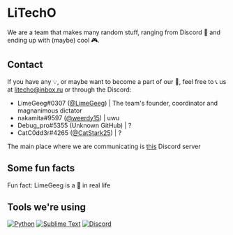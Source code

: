 # LiTechO

We are a team that makes many random stuff, ranging from Discord 🤖 and ending up with (maybe) cool 🎮.

## Contact

If you have any 💡, or maybe want to become a part of our 👥, feel free to 📞 us at litecho@inbox.ru or through the Discord:

- LimeGeeg#0307 ([@LimeGeeg](https://github.com/LimeGeeg)) | The team's founder, coordinator and magnanimous dictator
- nakamita#9597 ([@weerdy15](https://github.com/weerdy15)) | uwu
- Debug_pro#5355 (Unknown GitHub) | ?
- CatC0dd3r#4265 ([@CatStark25](https://github.com/CatStark25)) | ?

The main place where we are communicating is [this](https://discord.gg/Fhn7rCVmCp) Discord server

## Some fun facts

Fun fact: LimeGeeg is a 🍈 in real life

## Tools we're using

[![Python](https://shields.io/badge/Python-3.10-%231793D1?style=for-the-badge&logo=python&logoColor=blue&labelColor=black)](https://python.org/)
[![Sublime Text](https://shields.io/badge/Sublime%20Text-Latest-black?style=for-the-badge&logo=sublimetext&labelColor=black&color=FF9800)](https://sublimetext.com/)
[![Discord](https://shields.io/badge/Discord-Canary-black?style=for-the-badge&logo=discord&labelColor=black&color=orange)](https://discordapp.com)
